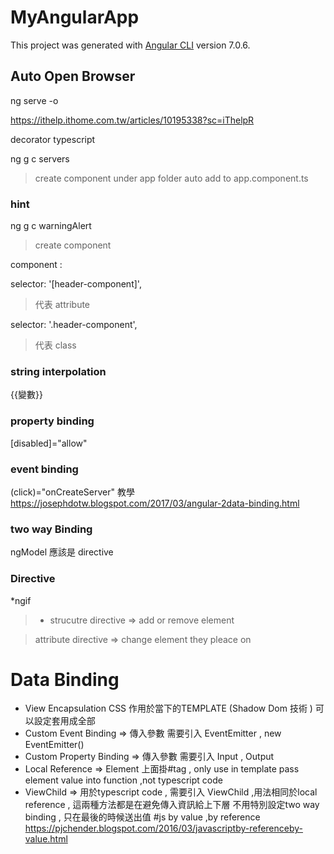 # MyAngularApp

This project was generated with [Angular CLI](https://github.com/angular/angular-cli) version 7.0.6.

## Auto Open Browser

ng serve -o

https://ithelp.ithome.com.tw/articles/10195338?sc=iThelpR

decorator typescript

ng g c servers

> create component under app folder
> auto add to app.component.ts

### hint

ng g c warningAlert

> create component

component :

selector: '[header-component]',

> 代表 attribute <div header-component> </div>

selector: '.header-component',

> 代表 class

### string interpolation

{{變數}}

### property binding

[disabled]="allow"

### event binding

(click)="onCreateServer"
教學
https://josephdotw.blogspot.com/2017/03/angular-2data-binding.html

### two way Binding

ngModel 應該是 directive

### Directive

\*ngif

> - strucutre directive => add or remove element

> attribute directive => change element they pleace on

# Data Binding
* View Encapsulation CSS 作用於當下的TEMPLATE (Shadow Dom 技術 )  可以設定套用成全部
* Custom Event Binding => 傳入參數 需要引入 EventEmitter , new EventEmitter<Recipe>()
* Custom Property Binding => 傳入參數 需要引入 Input , Output 
* Local Reference => Element 上面掛#tag , only use in template pass element value into function ,not typescript code
* ViewChild => 用於typescript code , 需要引入 ViewChild ,用法相同於local reference , 這兩種方法都是在避免傳入資訊給上下層 不用特別設定two way binding , 只在最後的時候送出值
#js by value ,by reference
https://pjchender.blogspot.com/2016/03/javascriptby-referenceby-value.html
